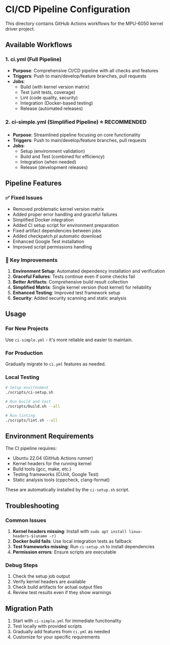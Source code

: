 # CI/CD Pipeline Configuration

This directory contains GitHub Actions workflows for the MPU-6050 kernel driver project.

## Available Workflows

### 1. ci.yml (Full Pipeline)
- **Purpose**: Comprehensive CI/CD pipeline with all checks and features
- **Triggers**: Push to main/develop/feature branches, pull requests
- **Jobs**: 
  - Build (with kernel version matrix)
  - Test (unit tests, coverage)
  - Lint (code quality, security)
  - Integration (Docker-based testing)
  - Release (automated releases)

### 2. ci-simple.yml (Simplified Pipeline) ⭐ **RECOMMENDED**
- **Purpose**: Streamlined pipeline focusing on core functionality
- **Triggers**: Push to main/develop/feature branches, pull requests
- **Jobs**:
  - Setup (environment validation)
  - Build and Test (combined for efficiency)
  - Integration (when needed)
  - Release (development releases)

## Pipeline Features

### ✅ Fixed Issues
- Removed problematic kernel version matrix
- Added proper error handling and graceful failures
- Simplified Docker integration
- Added CI setup script for environment preparation
- Fixed artifact dependencies between jobs
- Added checkpatch.pl automatic download
- Enhanced Google Test installation
- Improved script permissions handling

### 🚀 Key Improvements
1. **Environment Setup**: Automated dependency installation and verification
2. **Graceful Failures**: Tests continue even if some checks fail
3. **Better Artifacts**: Comprehensive build result collection
4. **Simplified Matrix**: Single kernel version (host kernel) for reliability
5. **Enhanced Testing**: Improved test framework setup
6. **Security**: Added security scanning and static analysis

## Usage

### For New Projects
Use `ci-simple.yml` - it's more reliable and easier to maintain.

### For Production
Gradually migrate to `ci.yml` features as needed.

### Local Testing
```bash
# Setup environment
./scripts/ci-setup.sh

# Run build and test
./scripts/build.sh --all

# Run linting
./scripts/lint.sh --all
```

## Environment Requirements

The CI pipeline requires:
- Ubuntu 22.04 (GitHub Actions runner)
- Kernel headers for the running kernel
- Build tools (gcc, make, etc.)
- Testing frameworks (CUnit, Google Test)
- Static analysis tools (cppcheck, clang-format)

These are automatically installed by the `ci-setup.sh` script.

## Troubleshooting

### Common Issues
1. **Kernel headers missing**: Install with `sudo apt install linux-headers-$(uname -r)`
2. **Docker build fails**: Use local integration tests as fallback
3. **Test frameworks missing**: Run `ci-setup.sh` to install dependencies
4. **Permission errors**: Ensure scripts are executable

### Debug Steps
1. Check the setup job output
2. Verify kernel headers are available
3. Check build artifacts for actual output files
4. Review test results even if they show warnings

## Migration Path

1. Start with `ci-simple.yml` for immediate functionality
2. Test locally with provided scripts
3. Gradually add features from `ci.yml` as needed
4. Customize for your specific requirements